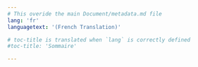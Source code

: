```yaml
---
# This overide the main Document/metadata.md file
lang: 'fr'
languagetext: '(French Translation)'

# toc-title is translated when `lang` is correctly defined
#toc-title: 'Sommaire'

---
```

